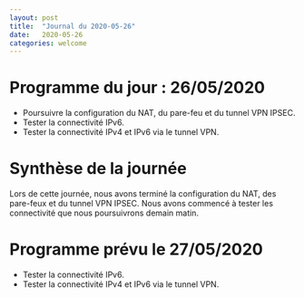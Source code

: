 ```yaml
---
layout: post
title:  "Journal du 2020-05-26"
date:   2020-05-26
categories: welcome
---
```


# Programme du jour : 26/05/2020

* Poursuivre la configuration du NAT, du pare-feu et du tunnel VPN IPSEC.
* Tester la connectivité IPv6.
* Tester la connectivité IPv4 et IPv6 via le tunnel VPN.

# Synthèse de la journée

Lors de cette journée, nous avons terminé la configuration du NAT, des pare-feux et du tunnel VPN IPSEC. Nous avons commencé à tester les connectivité que nous poursuivrons demain matin. 


# Programme prévu le 27/05/2020
* Tester la connectivité IPv6.
* Tester la connectivité IPv4 et IPv6 via le tunnel VPN.

